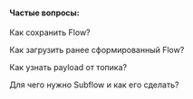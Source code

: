 #### Частые вопросы:

Как сохранить Flow?

Как загрузить ранее сформированный Flow?

Как узнать payload от топика?

Для чего нужно Subflow и как его сделать?


